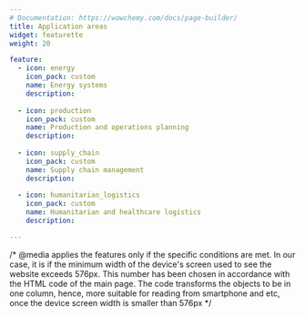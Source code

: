 ```yaml
---
# Documentation: https://wowchemy.com/docs/page-builder/
title: Application areas
widget: featurette 
weight: 20

feature:
  - icon: energy 
    icon_pack: custom
    name: Energy systems
    description: 
    
  - icon: production
    icon_pack: custom
    name: Production and operations planning
    description:
    
  - icon: supply_chain
    icon_pack: custom
    name: Supply chain management
    description:
    
  - icon: humanitarian_logistics
    icon_pack: custom
    name: Humanitarian and healthcare logistics
    description:

---
```

/* @media applies the features only if the specific conditions are met. In our case, it is if the minimum width of the device's screen used to see the website exceeds 576px. This number has been chosen in accordance with the HTML code of the main page. The code transforms the objects to be in one column, hence, more suitable for reading from smartphone and etc, once the device screen width is smaller than 576px */

<style>
	/* set icons sizes*/
	#applications .row.featurette .col-12 .featurette-icon img {
   	 height: 50%;
 	 width: 50%}
@media (min-width: 576px)
{   /* remove unnecessary "grey" object that appears on the page for some reason */
    #applications .row.featurette .col-md-12:nth-child(2) {display: none}
    /* centre and make fit the whole space for the applications section (each application takes 25% of the total width*/
    #applications .row.featurette {justify-content: center}
    #applications .row.featurette .col-sm-4 {
    max-width: 100% !important;
    flex: 0 0 25%; }

    
}
 </style>